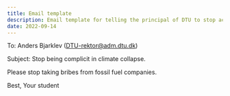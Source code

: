 ```yaml
---
title: Email template
description: Email template for telling the principal of DTU to stop accepting money from fossil fuel companies
date: 2022-09-14
---
```


To: Anders Bjarklev (DTU-rektor@adm.dtu.dk)

Subject: Stop being complicit in climate collapse.

Please stop taking bribes from fossil fuel companies.

Best,
Your student
